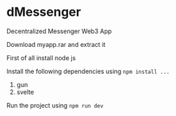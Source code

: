 # dMessenger
Decentralized Messenger Web3 App

Download myapp.rar and extract it

First of all install node js


Install the following dependencies using `npm install ...`

1) gun
2) svelte

Run the project using `npm run dev`

